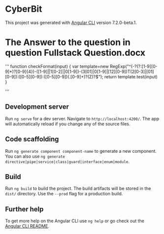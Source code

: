 # CyberBit

This project was generated with [Angular CLI](https://github.com/angular/angular-cli) version 7.2.0-beta.1.



# The Answer to the question in question Fullstack Question.docx

'''
function checkFormat(input) {
    var template=new RegExp("^(-?(?:[1-9][0-9]*)?[0-9]{4})-([1-9]||1[0-2]||0[1-9])-(3[01]|0[1-9]|[12][0-9])T(2[0-3]|[01][0-9]):([0-5][0-9]):([0-5][0-9])(.[0-9]+)?(Z)?$");
    return template.test(input)
}

'''

## Development server

Run `ng serve` for a dev server. Navigate to `http://localhost:4200/`. The app will automatically reload if you change any of the source files.

## Code scaffolding

Run `ng generate component component-name` to generate a new component. You can also use `ng generate directive|pipe|service|class|guard|interface|enum|module`.

## Build

Run `ng build` to build the project. The build artifacts will be stored in the `dist/` directory. Use the `--prod` flag for a production build.


## Further help

To get more help on the Angular CLI use `ng help` or go check out the [Angular CLI README](https://github.com/angular/angular-cli/blob/master/README.md).

